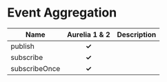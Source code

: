 # Event Aggregation

|Name           |Aurelia 1 & 2|Description|
|---------------|:-----------:|-----------|
|publish        |**✓**        |           |
|subscribe      |**✓**        |           |
|subscribeOnce  |**✓**        |           |
